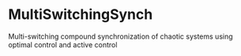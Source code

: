 # MultiSwitchingSynch
Multi-switching compound synchronization of chaotic systems using optimal control and active control
